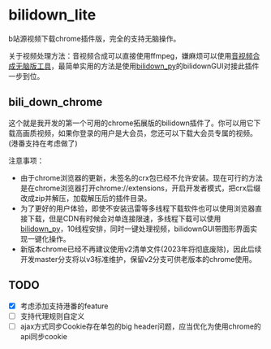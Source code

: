 # bilidown_lite

b站源视频下载chrome插件版，完全的支持无脑操作。

关于视频处理方法：音视频合成可以直接使用ffmpeg，嫌麻烦可以使用[音视频合成无脑版工具](https://github.com/MNTMDEV/Qtavcombine)，最简单实用的方法是使用[bilidown_py](https://github.com/MNTMDEV/bilidown_py)的bilidownGUI对接此插件一步到位。

## bili_down_chrome

这个就是我开发的第一个可用的chrome拓展版的bilidown插件了。你可以用它下载高画质视频，如果你登录的用户是大会员，您还可以下载大会员专属的视频。(港番支持在考虑做了)

注意事项：
- 由于chrome浏览器的更新，未签名的crx包已经不允许安装。现在可行的方法是在chrome浏览器打开chrome://extensions，开启开发者模式，把crx后缀改成zip并解压，加载解压后的插件目录。
- 为了更好的用户体验，即使不安装迅雷等多线程下载软件也可以使用浏览器直接下载，但是CDN有时候会对单连接限速，多线程下载可以使用[bilidown_py](https://github.com/MNTMDEV/bilidown_py)，10线程安排，同时一键处理视频，bilidownGUI带图形界面实现一键化操作。
- 新版本chrome已经不再建议使用v2清单文件(2023年将彻底废除)，因此后续开发master分支将以v3标准维护，保留v2分支可供老版本的chrome使用。

## TODO

- [x] 考虑添加支持港番的feature
- [ ] 支持代理规则自定义
- [ ] ajax方式同步Cookie存在单包的big header问题，应当优化为使用chrome的api同步cookie